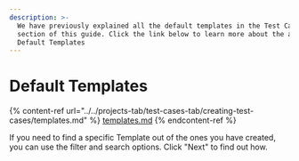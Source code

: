 ```yaml
---
description: >-
  We have previously explained all the default templates in the Test Cases
  section of this guide. Click the link below to learn more about the available
  Default Templates
---
```


# Default Templates

{% content-ref url="../../projects-tab/test-cases-tab/creating-test-cases/templates.md" %}
[templates.md](../../projects-tab/test-cases-tab/creating-test-cases/templates.md)
{% endcontent-ref %}

If you need to find a specific Template out of the ones you have created, you can use the filter and search options. Click "Next" to find out how.&#x20;
